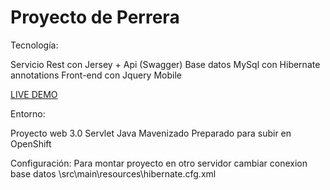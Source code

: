 <h1>Proyecto de Perrera</h1>
Tecnología:

Servicio Rest con Jersey + Api (Swagger)
Base datos MySql con Hibernate annotations
Front-end con Jquery Mobile

<a href="http://can-iparsex.rhcloud.com/">LIVE DEMO</a>

Entorno:

Proyecto web 3.0 Servlet Java
Mavenizado
Preparado para subir en OpenShift


Configuración:
Para montar proyecto en otro servidor cambiar conexion base datos
 \src\main\resources\hibernate.cfg.xml





 
